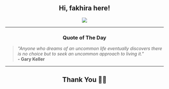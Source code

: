 <h2 align="center"> Hi, fakhira here!</h2>

<p align="center">
<a href="https://github.com/fakhiralkda" alt="github streak"><img src="https://dvst-streak.herokuapp.com/?user=fakhiralkda&theme=tokyonight&fire=DD472C"></a>
</p>

<hr>
<h3 align="center">Quote of The Day</h3>
<p align="center">
<blockquote>
<i>"Anyone who dreams of an uncommon life eventually discovers there is no choice but to seek an uncommon approach to living it."</i>
<br>
<b>- Gary Keller</b>
</blockquote>
</p>


<hr>
<h2 align="center">Thank You 🙏🏼</h2>
